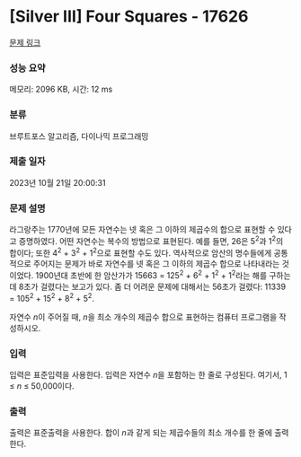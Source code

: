 # [Silver III] Four Squares - 17626 

[문제 링크](https://www.acmicpc.net/problem/17626) 

### 성능 요약

메모리: 2096 KB, 시간: 12 ms

### 분류

브루트포스 알고리즘, 다이나믹 프로그래밍

### 제출 일자

2023년 10월 21일 20:00:31

### 문제 설명

<p style="user-select: auto;">라그랑주는 1770년에 모든 자연수는 넷 혹은 그 이하의 제곱수의 합으로 표현할 수 있다고 증명하였다. 어떤 자연수는 복수의 방법으로 표현된다. 예를 들면, 26은 5<sup style="user-select: auto;">2</sup>과 1<sup style="user-select: auto;">2</sup>의 합이다; 또한 4<sup style="user-select: auto;">2</sup> + 3<sup style="user-select: auto;">2</sup> + 1<sup style="user-select: auto;">2</sup>으로 표현할 수도 있다. 역사적으로 암산의 명수들에게 공통적으로 주어지는 문제가 바로 자연수를 넷 혹은 그 이하의 제곱수 합으로 나타내라는 것이었다. 1900년대 초반에 한 암산가가 15663 = 125<sup style="user-select: auto;">2</sup> + 6<sup style="user-select: auto;">2</sup> + 1<sup style="user-select: auto;">2</sup> + 1<sup style="user-select: auto;">2</sup>라는 해를 구하는데 8초가 걸렸다는 보고가 있다. 좀 더 어려운 문제에 대해서는 56초가 걸렸다: 11339 = 105<sup style="user-select: auto;">2</sup> + 15<sup style="user-select: auto;">2</sup> + 8<sup style="user-select: auto;">2</sup> + 5<sup style="user-select: auto;">2</sup>.</p>

<p style="user-select: auto;">자연수 <em style="user-select: auto;">n</em>이 주어질 때, <em style="user-select: auto;">n</em>을 최소 개수의 제곱수 합으로 표현하는 컴퓨터 프로그램을 작성하시오.</p>

### 입력 

 <p style="user-select: auto;">입력은 표준입력을 사용한다. 입력은 자연수 <em style="user-select: auto;">n</em>을 포함하는 한 줄로 구성된다. 여기서, 1 ≤ <em style="user-select: auto;">n</em> ≤ 50,000이다.</p>

### 출력 

 <p style="user-select: auto;">출력은 표준출력을 사용한다. 합이 <em style="user-select: auto;">n</em>과 같게 되는 제곱수들의 최소 개수를 한 줄에 출력한다.</p>

